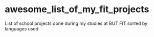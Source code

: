 # awesome_list_of_my_fit_projects
List of school projects done during my studies at BUT FIT sorted by languages used

